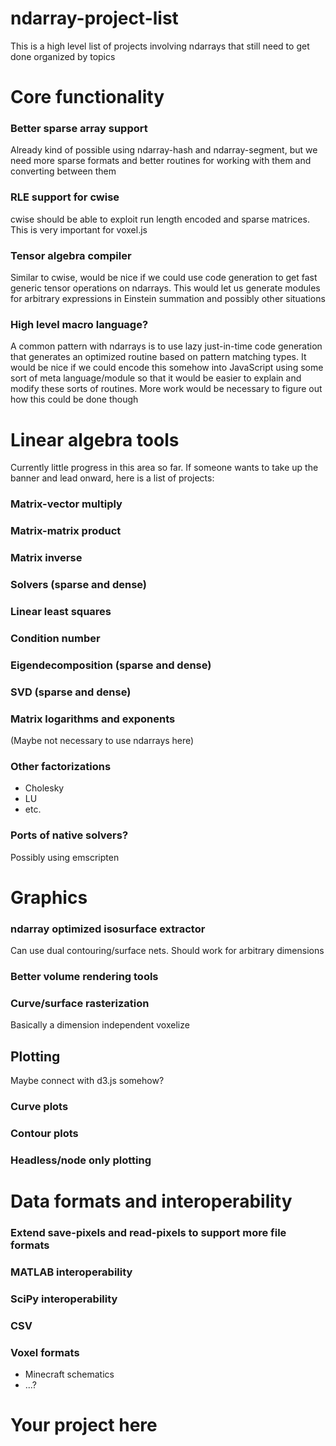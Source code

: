 ndarray-project-list
====================
This is a high level list of projects involving ndarrays that still need to get done organized by topics


# Core functionality

### Better sparse array support

Already kind of possible using ndarray-hash and ndarray-segment, but we need more sparse formats and better routines for working with them and converting between them

### RLE support for cwise

cwise should be able to exploit run length encoded and sparse matrices.  This is very important for voxel.js

### Tensor algebra compiler

Similar to cwise, would be nice if we could use code generation to get fast generic tensor operations on ndarrays.  This would let us generate modules for arbitrary expressions in Einstein summation and possibly other situations

### High level macro language?

A common pattern with ndarrays is to use lazy just-in-time code generation that generates an optimized routine based on pattern matching types.  It would be nice if we could encode this somehow into JavaScript using some sort of meta language/module so that it would be easier to explain and modify these sorts of routines.  More work would be necessary to figure out how this could be done though



# Linear algebra tools

Currently little progress in this area so far.  If someone wants to take up the banner and lead onward, here is a list of projects:

### Matrix-vector multiply

### Matrix-matrix product

### Matrix inverse

### Solvers (sparse and dense)

### Linear least squares

### Condition number

### Eigendecomposition (sparse and dense)

### SVD (sparse and dense)

### Matrix logarithms and exponents

(Maybe not necessary to use ndarrays here)

### Other factorizations

* Cholesky
* LU
* etc.

### Ports of native solvers?

Possibly using emscripten


# Graphics

### ndarray optimized isosurface extractor

Can use dual contouring/surface nets.  Should work for arbitrary dimensions

### Better volume rendering tools

### Curve/surface rasterization

Basically a dimension independent voxelize

## Plotting

Maybe connect with d3.js somehow?

### Curve plots

### Contour plots

### Headless/node only plotting


# Data formats and interoperability

### Extend save-pixels and read-pixels to support more file formats

### MATLAB interoperability

### SciPy interoperability

### CSV

### Voxel formats

* Minecraft schematics
* ...?

# Your project here
